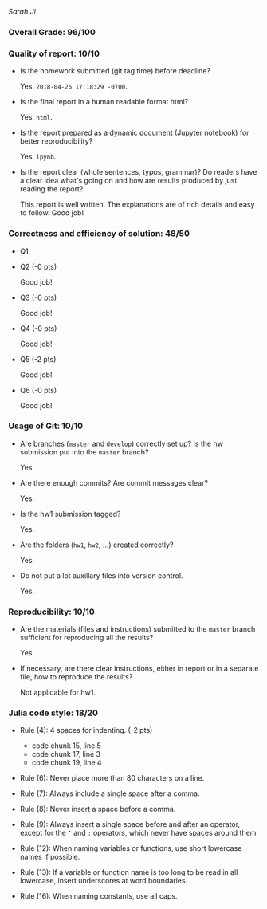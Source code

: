 *Sarah Ji*

### Overall Grade: 96/100

### Quality of report: 10/10

* Is the homework submitted (git tag time) before deadline?

	Yes. `2018-04-26 17:18:29 -0700`.

* Is the final report in a human readable format html?  

	Yes. `html`.

* Is the report prepared as a dynamic document (Jupyter notebook) for better reproducibility?

	Yes. `ipynb`.

* Is the report clear (whole sentences, typos, grammar)? Do readers have a clear idea what's going on and how are results produced by just reading the report?

	This report is well written. The explanations are of rich details and easy to follow. Good job!
 
### Correctness and efficiency of solution: 48/50 

* Q1

* Q2 (-0 pts) 

    Good job!
	
* Q3 (-0 pts)
 
    Good job!

* Q4 (-0 pts) 

    Good job!

* Q5 (-2 pts)

    Good job!

* Q6 (-0 pts)

    Good job!


### Usage of Git: 10/10

* Are branches (`master` and `develop`) correctly set up? Is the hw submission put into the `master` branch?

	Yes.

* Are there enough commits? Are commit messages clear?

	Yes.


* Is the hw1 submission tagged?

	Yes.

* Are the folders (`hw1`, `hw2`, ...) created correctly?

	Yes.	

* Do not put a lot auxillary files into version control.  

	Yes.
		

### Reproducibility: 10/10

* Are the materials (files and instructions) submitted to the `master` branch sufficient for reproducing all the results? 

    Yes

* If necessary, are there clear instructions, either in report or in a separate file, how to reproduce the results?  

	Not applicable for hw1.


### Julia code style: 18/20

* Rule (4): 4 spaces for indenting. (-2 pts)
    - code chunk 15, line 5
    - code chunk 17, line 3
    - code chunk 19, line 4

* Rule (6): Never place more than 80 characters on a line.

* Rule (7): Always include a single space after a comma. 

* Rule (8):  Never insert a space before a comma.

* Rule (9): Always insert a single space before and after an operator, except for the `^` and `:` operators, which never have spaces around them.

* Rule (12): When naming variables or functions, use short lowercase names if possible.

* Rule (13): If a variable or function name is too long to be read in all lowercase, insert underscores at word boundaries.

* Rule (16): When naming constants, use all caps.
